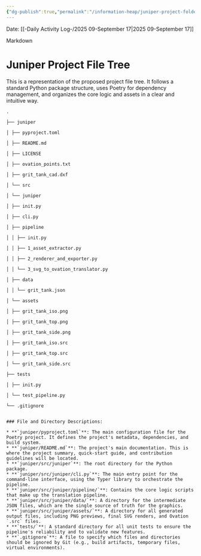 ```yaml
---
{"dg-publish":true,"permalink":"/information-heap/juniper-project-folder-tree/","noteIcon":"","created":"2025-09-17T09:52:34.183-05:00"}
---
```


Date: [[-Daily Activity Log-/2025 09-September 17\|2025 09-September 17]]

Markdown


# Juniper Project File Tree

This is a representation of the proposed project file tree. It follows a standard Python package structure, uses Poetry for dependency management, and organizes the core logic and assets in a clear and intuitive way.



```
.

├── juniper

│ ├── pyproject.toml

│ ├── README.md

│ ├── LICENSE

│ ├── ovation_points.txt

│ ├── grit_tank_cad.dxf

│ └── src

│ └── juniper

│ ├── init.py

│ ├── cli.py

│ ├── pipeline

│ │ ├── init.py

│ │ ├── 1_asset_extractor.py

│ │ ├── 2_renderer_and_exporter.py

│ │ └── 3_svg_to_ovation_translator.py

│ ├── data

│ │ └── grit_tank.json

│ └── assets

│ ├── grit_tank_iso.png

│ ├── grit_tank_top.png

│ ├── grit_tank_side.png

│ ├── grit_tank_iso.src

│ ├── grit_tank_top.src

│ └── grit_tank_side.src

├── tests

│ ├── init.py

│ └── test_pipeline.py

└── .gitignore
```
```

### File and Directory Descriptions:

* **`juniper/pyproject.toml`**: The main configuration file for the Poetry project. It defines the project's metadata, dependencies, and build system.
* **`juniper/README.md`**: The project's main documentation. This is where the project summary, quick-start guide, and contribution guidelines will be located.
* **`juniper/src/juniper`**: The root directory for the Python package.
* **`juniper/src/juniper/cli.py`**: The main entry point for the command-line interface, using the Typer library to orchestrate the pipeline.
* **`juniper/src/juniper/pipeline/`**: Contains the core logic scripts that make up the translation pipeline.
* **`juniper/src/juniper/data/`**: A directory for the intermediate JSON files, which are the single source of truth for the graphics.
* **`juniper/src/juniper/assets/`**: A directory for all generated output files, including PNG previews, final SVG renders, and Ovation `.src` files.
* **`tests/`**: A standard directory for all unit tests to ensure the pipeline's reliability and to validate new features.
* **`.gitignore`**: A file to specify which files and directories should be ignored by Git (e.g., build artifacts, temporary files, virtual environments).
```